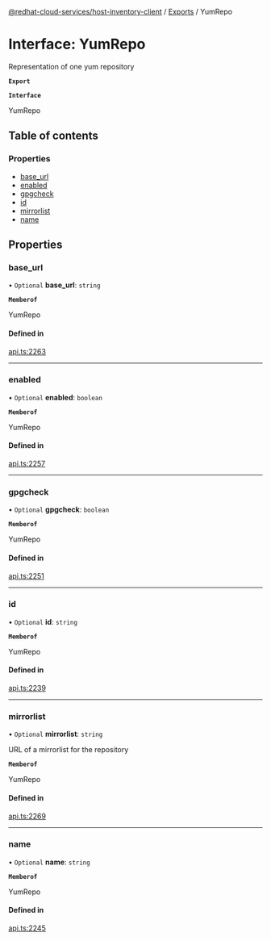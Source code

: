 [@redhat-cloud-services/host-inventory-client](../README.md) / [Exports](../modules.md) / YumRepo

# Interface: YumRepo

Representation of one yum repository

**`Export`**

**`Interface`**

YumRepo

## Table of contents

### Properties

- [base\_url](YumRepo.md#base_url)
- [enabled](YumRepo.md#enabled)
- [gpgcheck](YumRepo.md#gpgcheck)
- [id](YumRepo.md#id)
- [mirrorlist](YumRepo.md#mirrorlist)
- [name](YumRepo.md#name)

## Properties

### base\_url

• `Optional` **base\_url**: `string`

**`Memberof`**

YumRepo

#### Defined in

[api.ts:2263](https://github.com/RedHatInsights/javascript-clients/blob/master/packages/host-inventory/api.ts#L2263)

___

### enabled

• `Optional` **enabled**: `boolean`

**`Memberof`**

YumRepo

#### Defined in

[api.ts:2257](https://github.com/RedHatInsights/javascript-clients/blob/master/packages/host-inventory/api.ts#L2257)

___

### gpgcheck

• `Optional` **gpgcheck**: `boolean`

**`Memberof`**

YumRepo

#### Defined in

[api.ts:2251](https://github.com/RedHatInsights/javascript-clients/blob/master/packages/host-inventory/api.ts#L2251)

___

### id

• `Optional` **id**: `string`

**`Memberof`**

YumRepo

#### Defined in

[api.ts:2239](https://github.com/RedHatInsights/javascript-clients/blob/master/packages/host-inventory/api.ts#L2239)

___

### mirrorlist

• `Optional` **mirrorlist**: `string`

URL of a mirrorlist for the repository

**`Memberof`**

YumRepo

#### Defined in

[api.ts:2269](https://github.com/RedHatInsights/javascript-clients/blob/master/packages/host-inventory/api.ts#L2269)

___

### name

• `Optional` **name**: `string`

**`Memberof`**

YumRepo

#### Defined in

[api.ts:2245](https://github.com/RedHatInsights/javascript-clients/blob/master/packages/host-inventory/api.ts#L2245)
